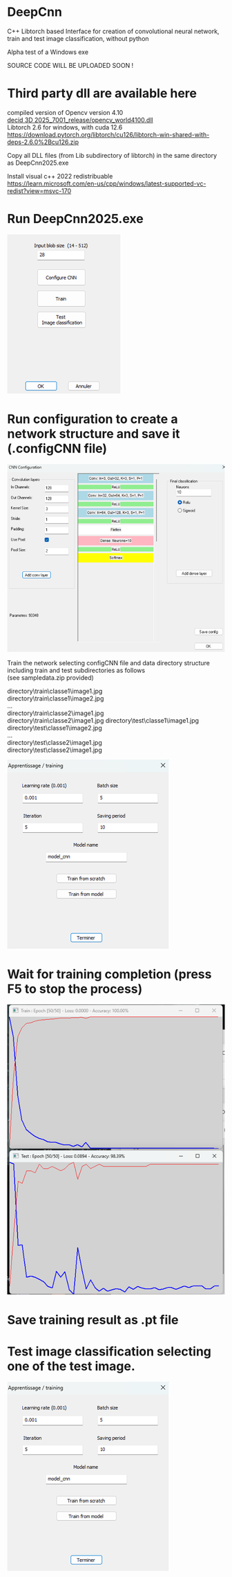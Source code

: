 # DeepCnn
C++ Libtorch  based Interface for creation of convolutional neural network, train and test image classification, without python

Alpha test of a Windows exe  

SOURCE CODE WILL BE UPLOADED SOON !

# Third party dll are available here  
compiled version of Opencv version 4.10  
[decid 3D 2025_7001_release/opencv_world4100.dll](https://github.com/Karleener/Decid3D/blob/4c91c6335469a6f224ab6f51e2e41a1fe3e66ba3/decid%203D%202025_7001_release/opencv_world4100.dll)  
Libtorch 2.6 for windows, with cuda 12.6  
https://download.pytorch.org/libtorch/cu126/libtorch-win-shared-with-deps-2.6.0%2Bcu126.zip

Copy all DLL files (from Lib subdirectory of libtorch) in the same directory as DeepCnn2025.exe  

Install visual c++ 2022 redistribuable  
https://learn.microsoft.com/en-us/cpp/windows/latest-supported-vc-redist?view=msvc-170

# Run DeepCnn2025.exe 
![run DeppCnn2025](images/first.png)

# Run configuration to create a network structure and save it (.configCNN file)  

![configuration](images/confcnn.png)


Train the network selecting configCNN file and data directory structure including train and test subdirectories as follows  
(see sampledata.zip provided)  

 directory\train\classe1\image1.jpg  
 directory\train\classe1\image2.jpg  
 ...  
 directory\train\classe2\image1.jpg  
 directory\train\classe2\image1.jpg 
 directory\test\classe1\image1.jpg  
 directory\test\classe1\image2.jpg  
 ...  
 directory\test\classe2\image1.jpg  
 directory\test\classe2\image1.jpg  

 ![train](images/train.png)

# Wait for training completion (press F5 to stop the process)

 ![Training](images/courbes.png)

# Save training result as .pt file

# Test image classification selecting one of the test image.
 ![test](images/train.png)

